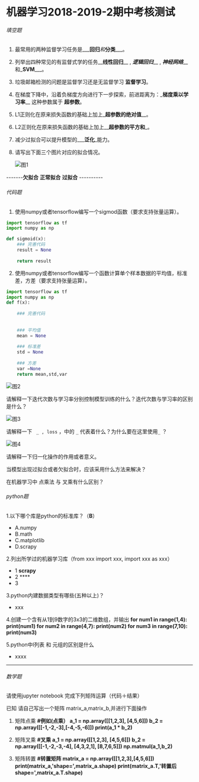#                                                                                       机器学习2018-2019-2期中考核测试

###### 填空题

1. 最常用的两种监督学习任务是___**回归**_和_**分类**___。

2. 列举出四种常见的有监督式学的任务__**线性回归**__ , _**逻辑回归**___ , _**神经网络**___ 和_**SVM**___。

3. 垃圾邮箱检测的问题是监督学习还是无监督学习 __**监督学习**__。

4. 在梯度下降中，沿着负梯度方向进行下一步探索，前进距离为：_**梯度乘以学习率**__  这种参数属于 __**超参数**__。

5. L1正则化在原来损失函数的基础上加上_**超参数的绝对值**__。

6. L2正则化在原来损失函数的基础上加上__**超参数的平方和**_。

7. 减少过拟合可以提升模型的___**泛化**_能力。

8. 请写出下面三个图片对应的拟合情况。

   

   ![图1](../img/2018-2019-2.1.png)


-------**欠拟合**  **正常拟合** **过拟合** ----------
                                  

###### 代码题

1. 使用numpy或者tensorflow编写一个sigmod函数（要求支持张量运算）。

```python
import tensorflow as tf
import numpy as np

def sigmoid(x):
    ### 完善代码
    result = None
    
    return result
```



2. 使用numpy或者tensorflow编写一个函数计算单个样本数据的平均值，标准差，方差（要求支持张量运算）。

```python
import tensorflow as tf
import numpy as np
def f(x):
    
    ### 完善代码
    
    
    ### 平均值
    mean = None
    
    ### 标准差
    std = None
    
    ### 方差
    var =None
    return mean,std,var
```





 ![图2](../img/2018-2019-2.2.png)



请解释一下迭代次数与学习率分别控制模型训练的什么？迭代次数与学习率的区别是什么？


 ![图3](../img/2018-2019-2.3.png)

       

 请解释一下 ` _ , loss`  ，中的 `_` 代表着什么？为什么要在这里使用`_`  ？



 ![图4](../img/2018-2019-2.4.png)

请解释一下归一化操作的作用或者意义。

 

 

 

 当模型出现过拟合或者欠拟合时，应该采用什么方法来解决？

 

 

 

 

在机器学习中 点乘法 与 叉乘有什么区别？



###### python题

1.以下哪个库是python的标准库？（**B**）

- A.numpy      
- B.math    
- C.matplotlib   
- D.scrapy

2.列出所学过的机器学习库（from xxx import xxx, import xxx as xxx）

- 1  **scrapy**
- 2  ****
- 3  

3.python内建数据类型有哪些(五种以上)？

- xxx

  

4.创建一个含有从1到9数字的3x3的二维数组，并输出
**for num1 in range(1,4):
    print(num1)
for num2 in range(4,7):
    print(num2)
for num3 in range(7,10):
    print(num3)**


5.python中l列表 和 元组的区别是什么

- xxxx  

------



###### 数学题

请使用jupyter notebook 完成下列矩阵运算（代码＋结果）

已知 请自己写出一个矩阵 matrix_a,matrix_b,并进行下面操作

1. 矩阵点乘
**#例如(点乘）
a_1 = np.array([[1,2,3], [4,5,6]])
b_2 = np.array([[-1,-2,-3],[-4,-5,-6]])
print(a_1 * b_2)**

2. 矩阵叉乘 
**#叉乘
a_1 = np.array([[1,2,3],
               [4,5,6]])
b_2 = np.array([[-1,-2,-3,-4],
               [4,3,2,1],
               [8,7,6,5]])
np.matmul(a_1,b_2)**

3. 矩阵转置
**#转置矩阵 
matrix_a = np.array([[1,2,3],[4,5,6]])
print(matrix_a,'shape=',matrix_a.shape)
print(matrix_a.T,'转置后 shape=',matrix_a.T.shape)**


